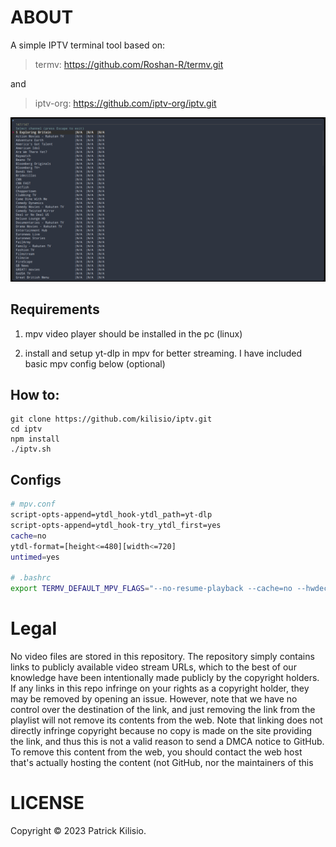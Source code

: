 # ABOUT
A simple IPTV terminal tool based on:

>termv: https://github.com/Roshan-R/termv.git

and

>iptv-org: https://github.com/iptv-org/iptv.git

![IPTV terminal app](doc/assets/images/iptv.png)

## Requirements

1. mpv video player should be installed in the pc (linux)

2. install and setup yt-dlp in mpv for better streaming. I have included basic mpv config below (optional)

## How to:
    git clone https://github.com/kilisio/iptv.git
    cd iptv
    npm install
    ./iptv.sh

## Configs

```bash
# mpv.conf
script-opts-append=ytdl_hook-ytdl_path=yt-dlp
script-opts-append=ytdl_hook-try_ytdl_first=yes
cache=no
ytdl-format=[height<=480][width<=720]
untimed=yes

# .bashrc
export TERMV_DEFAULT_MPV_FLAGS="--no-resume-playback --cache=no --hwdec=no --ytdl-format=[height<=480][width<=720]"

```

# Legal

No video files are stored in this repository. The repository simply contains links to publicly available video stream URLs, which to the best of our knowledge have been intentionally made publicly by the copyright holders. If any links in this repo infringe on your rights as a copyright holder, they may be removed by opening an issue. However, note that we have no control over the destination of the link, and just removing the link from the playlist will not remove its contents from the web. Note that linking does not directly infringe copyright because no copy is made on the site providing the link, and thus this is not a valid reason to send a DMCA notice to GitHub. To remove this content from the web, you should contact the web host that's actually hosting the content (not GitHub, nor the maintainers of this 


# LICENSE
Copyright © 2023 Patrick Kilisio.

